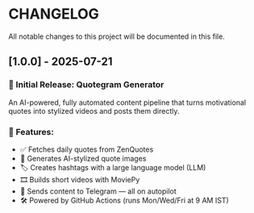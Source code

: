 # CHANGELOG

All notable changes to this project will be documented in this file.

## [1.0.0] - 2025-07-21
### 🚀 Initial Release: Quotegram Generator

An AI-powered, fully automated content pipeline that turns motivational quotes into stylized videos and posts them directly.

### 🔧 Features:
- ✅ Fetches daily quotes from ZenQuotes
- 🎨 Generates AI-stylized quote images
- 🏷️ Creates hashtags with a large language model (LLM)
- 🎞️ Builds short videos with MoviePy
- 📲 Sends content to Telegram — all on autopilot
- 🛠️ Powered by GitHub Actions (runs Mon/Wed/Fri at 9 AM IST)